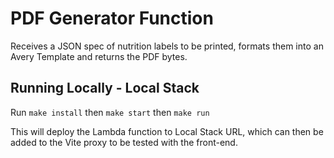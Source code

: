 # PDF Generator Function

Receives a JSON spec of nutrition labels to be printed, formats them into an Avery Template and returns the PDF bytes.

## Running Locally - Local Stack

Run `make install`
then `make start`
then `make run`

This will deploy the Lambda function to Local Stack URL, which can then be added to the Vite proxy to be tested with the front-end.
